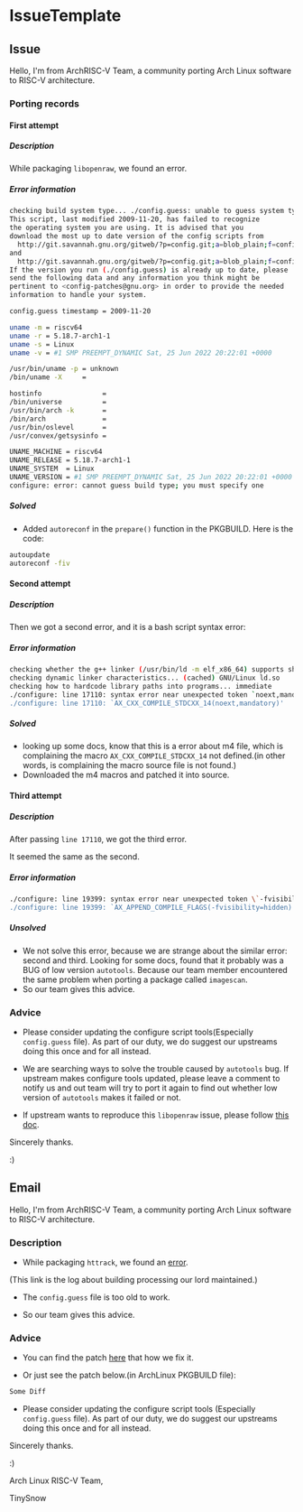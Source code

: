 # IssueTemplate

## Issue

Hello, I'm from ArchRISC-V Team, a community porting Arch Linux software to RISC-V architecture.

### Porting records

#### First attempt

##### Description

While packaging `libopenraw`, we found an error.

##### Error information

```bash
checking build system type... ./config.guess: unable to guess system type
This script, last modified 2009-11-20, has failed to recognize
the operating system you are using. It is advised that you
download the most up to date version of the config scripts from
  http://git.savannah.gnu.org/gitweb/?p=config.git;a=blob_plain;f=config.guess;hb=HEAD
and
  http://git.savannah.gnu.org/gitweb/?p=config.git;a=blob_plain;f=config.sub;hb=HEAD
If the version you run (./config.guess) is already up to date, please
send the following data and any information you think might be
pertinent to <config-patches@gnu.org> in order to provide the needed
information to handle your system.

config.guess timestamp = 2009-11-20

uname -m = riscv64
uname -r = 5.18.7-arch1-1
uname -s = Linux
uname -v = #1 SMP PREEMPT_DYNAMIC Sat, 25 Jun 2022 20:22:01 +0000

/usr/bin/uname -p = unknown
/bin/uname -X     =

hostinfo               =
/bin/universe          =
/usr/bin/arch -k       =
/bin/arch              =
/usr/bin/oslevel       =
/usr/convex/getsysinfo =

UNAME_MACHINE = riscv64
UNAME_RELEASE = 5.18.7-arch1-1
UNAME_SYSTEM  = Linux
UNAME_VERSION = #1 SMP PREEMPT_DYNAMIC Sat, 25 Jun 2022 20:22:01 +0000
configure: error: cannot guess build type; you must specify one
```

##### Solved

- Added `autoreconf` in the `prepare()` function in the PKGBUILD. Here is the code:

```bash
autoupdate
autoreconf -fiv
```

#### Second attempt

##### Description

Then we got a second error, and it is a bash script syntax error:

##### Error information

```bash
checking whether the g++ linker (/usr/bin/ld -m elf_x86_64) supports shared libraries... yes
checking dynamic linker characteristics... (cached) GNU/Linux ld.so
checking how to hardcode library paths into programs... immediate
./configure: line 17110: syntax error near unexpected token `noext,mandatory'
./configure: line 17110: `AX_CXX_COMPILE_STDCXX_14(noext,mandatory)'
```

##### Solved

- looking up some docs, know that this is a error about m4 file, which is complaining the macro `AX_CXX_COMPILE_STDCXX_14` not defined.(in other words, is complaining the macro source file is not found.)
- Downloaded the m4 macros and patched it into source.

#### Third attempt

##### Description

After passing `line 17110`, we got the third error.

It seemed the same as the second.

##### Error information

```bash
./configure: line 19399: syntax error near unexpected token \`-fvisibility=hidden'
./configure: line 19399: `AX_APPEND_COMPILE_FLAGS(-fvisibility=hidden)'
```

##### Unsolved

- We not solve this error, because we are strange about the similar error: second and third. Looking for some docs, found that it probably was a BUG of low version `autotools`. Because our team member encountered the same problem when porting a package called `imagescan`.
- So our team gives this advice.

### Advice

- Please consider updating the configure script tools(Especially `config.guess` file). As part of our duty, we do suggest our upstreams doing this once and for all instead.
- We are searching ways to solve the trouble caused by `autotools` bug. If upstream makes configure tools updated, please leave a comment to notify us and out team will try to port it again to find out whether low version of `autotools` makes it failed or not.

- If upstream wants to reproduce this `libopenraw` issue, please follow [this doc](https://github.com/felixonmars/archriscv-packages/wiki/Setup-Arch-Linux-RISC-V-Development-Environment).



Sincerely thanks.

:)



## Email


Hello, I'm from ArchRISC-V Team, a community porting Arch Linux software to RISC-V architecture. 


### Description

- While packaging `httrack`, we found an [error](https://archriscv.felixc.at/.status/log.htm?url=logs/httrack/httrack-3.49.2-4.log). 

(This link is the log about building processing our lord maintained.) 

- The `config.guess` file is too old to work. 

- So our team gives this advice. 


### Advice

- You can find the patch [here](https://github.com/felixonmars/archriscv-packages/wiki/%E6%88%91%E4%BB%AC%E7%9A%84%E5%B7%A5%E4%BD%9C%E4%B9%A0%E6%83%AF#configguess-unable-to-guess-system-type) that how we fix it. 

- Or just see the patch below.(in ArchLinux PKGBUILD file):

```diff
Some Diff
```

- Please consider updating the configure script tools (Especially `config.guess` file). As part of our duty, we do suggest our upstreams doing this once and for all instead. 



Sincerely thanks.

:) 




Arch Linux RISC-V Team,

TinySnow